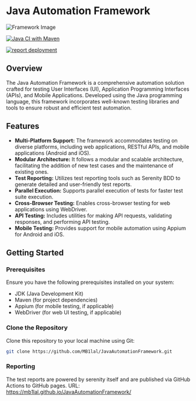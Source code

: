# Java Automation Framework
![Framework Image](https://encrypted-tbn0.gstatic.com/images?q=tbn:ANd9GcTgyR-wbRlT-kFKR9ydvuOZ7QOug6X8EDQSDA&usqp=CAU)

[![Java CI with Maven](https://github.com/MB1lal/JavaAutomationFramework/actions/workflows/maven.yml/badge.svg)](https://github.com/MB1lal/JavaAutomationFramework/actions/workflows/maven.yml)

[![report deployment](https://github.com/MB1lal/JavaAutomationFramework/actions/workflows/pages/pages-build-deployment/badge.svg)](https://github.com/MB1lal/JavaAutomationFramework/actions/workflows/pages/pages-build-deployment)

## Overview

The Java Automation Framework is a comprehensive automation solution crafted for testing User Interfaces (UI), Application Programming Interfaces (APIs), and Mobile Applications. Developed using the Java programming language, this framework incorporates well-known testing libraries and tools to ensure robust and efficient test automation.

## Features

- **Multi-Platform Support:** The framework accommodates testing on diverse platforms, including web applications, RESTful APIs, and mobile applications (Android and iOS).
- **Modular Architecture:** It follows a modular and scalable architecture, facilitating the addition of new test cases and the maintenance of existing ones.
- **Test Reporting:** Utilizes test reporting tools such as Serenity BDD to generate detailed and user-friendly test reports.
- **Parallel Execution:** Supports parallel execution of tests for faster test suite execution.
- **Cross-Browser Testing:** Enables cross-browser testing for web applications using WebDriver.
- **API Testing:** Includes utilities for making API requests, validating responses, and performing API testing.
- **Mobile Testing:** Provides support for mobile automation using Appium for Android and iOS.

## Getting Started

### Prerequisites

Ensure you have the following prerequisites installed on your system:

- JDK (Java Development Kit)
- Maven (for project dependencies)
- Appium (for mobile testing, if applicable)
- WebDriver (for web UI testing, if applicable)

### Clone the Repository

Clone this repository to your local machine using Git:

```bash
git clone https://github.com/MB1lal/JavaAutomationFramework.git
```

### Reporting

The test reports are powered by serenity itself and are published via GitHub Actions to GitHub pages.
URL: https://mb1lal.github.io/JavaAutomationFramework/


